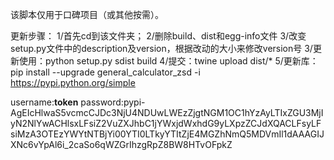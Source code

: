 该脚本仅用于口碑项目（或其他按需）。

更新步骤：
1/首先cd到该文件夹；
2/删除build、dist和egg-info文件
3/改变setup.py文件中的description及version，根据改动的大小来修改version号
3/更新使用：python setup.py sdist build
4/提交：twine upload dist/*
5/更新库：pip install --upgrade general_calculator_zsd -i https://pypi.python.org/simple

username:__token__
password:pypi-AgEIcHlwaS5vcmcCJDc3NjU4NDUwLWEzZjgtNGM1OC1hYzAyLTIxZGU3MjIyN2NlYwACHlsxLFsiZ2VuZXJhbC1jYWxjdWxhdG9yLXpzZCJdXQACLFsyLFsiMzA3OTEzYWYtNTBjYi00YTI0LTkyYTItZjE4MGZhNmQ5MDVmIl1dAAAGIJXNc6vYpAl6i_2caSo6qWZGrIhzgRpZ8BW8HTvOFpkZ